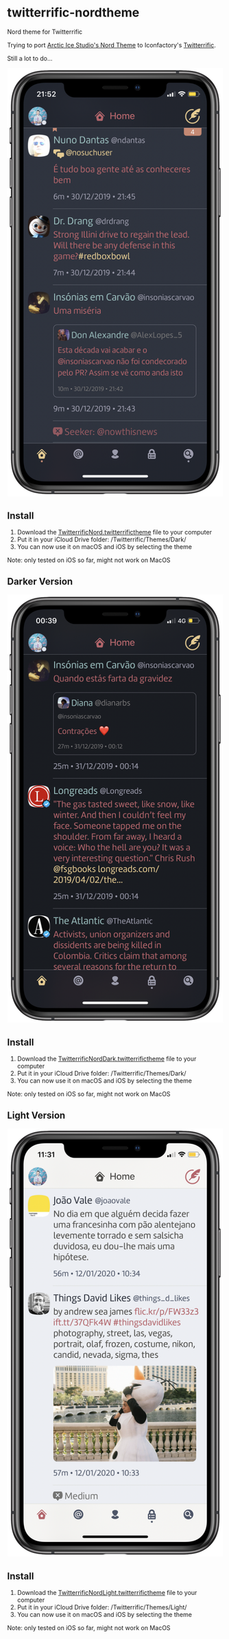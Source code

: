 # twitterrific-nordtheme
Nord theme for Twitterrific

Trying to port [Arctic Ice Studio's Nord Theme](https://www.nordtheme.com) to Iconfactory's [Twitterrific](https://twitterrific.com/ios). 

Still a lot to do...  

![screenie](screenie.png)

## Install
1. Download the [TwitterrificNord.twitterrifictheme](TwitterrificNord.twitterrifictheme) file to your computer
2. Put it in your iCloud Drive folder: /Twitterrific/Themes/Dark/
3. You can now use it on macOS and iOS by selecting the theme

Note: only tested on iOS so far, might not work on MacOS


## Darker Version

![screenieDark](screenieDark.png)

## Install
1. Download the [TwitterrificNordDark.twitterrifictheme](TwitterrificNordDark.twitterrifictheme) file to your computer
2. Put it in your iCloud Drive folder: /Twitterrific/Themes/Dark/
3. You can now use it on macOS and iOS by selecting the theme

Note: only tested on iOS so far, might not work on MacOS

## Light Version 

![screenieLight](screenieLight.png)

## Install
1. Download the [TwitterrificNordLight.twitterrifictheme](TwitterrificNordLight.twitterrifictheme) file to your computer
2. Put it in your iCloud Drive folder: /Twitterrific/Themes/Light/
3. You can now use it on macOS and iOS by selecting the theme

Note: only tested on iOS so far, might not work on MacOS

